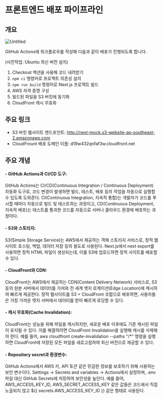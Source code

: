 # 프론트엔드 배포 파이프라인

## 개요
![Untitled](https://github.com/user-attachments/assets/eaaef69b-0552-41e2-8614-ee3043c9885e)


GitHub Actions에 워크플로우를 작성해 다음과 같이 배포가 진행되도록 합니다.

 (사전작업: Ubuntu 최신 버전 설치)

1. Checkout 액션을 사용해 코드 내려받기
2. `npm ci` 명령어로 프로젝트 의존성 설치
3. `npm run build` 명령어로 Next.js 프로젝트 빌드
4. AWS 자격 증명 구성
5. 빌드된 파일을 S3 버킷에 동기화
6. CloudFront 캐시 무효화

## 주요 링크

- S3 버킷 웹사이트 엔드포인트: http://next-mock.s3-website-ap-southeast-2.amazonaws.com
- CloudFrount 배포 도메인 이름: d19w432qnfaf3w.cloudfront.net

## 주요 개념

#### - GitHub Actions과 CI/CD 도구:
GitHub Actions는 CI/CD(Continuous Integration / Continuous Deployment) 자동화 도구로, 코드 변경이 발생하면 빌드, 테스트, 배포 등의 작업을 자동으로 실행할 수 있도록 도와준다.
CI(Continuous Integration, 지속적 통합)는 개발자가 코드를 푸시할 때마다 자동으로 빌드 및 테스트하는 과정이고,
CD(Continuous Deployment, 지속적 배포)는 테스트를 통과한 코드를 자동으로 서버나 클라우드 환경에 배포하는 과정이다.

#### - S3와 스토리지:
S3(Simple Storage Service)는 AWS에서 제공하는 객체 스토리지 서비스로, 정적 웹사이트 호스팅, 백업, 데이터 저장 등의 용도로 사용된다.
Next.js에서 next export를 사용하면 정적 HTML 파일이 생성되는데, 이를 S3에 업로드하면 정적 사이트를 배포할 수 있다.

#### - CloudFront와 CDN:
CloudFront는 AWS에서 제공하는 CDN(Content Delivery Network) 서비스로, S3 등의 원본 서버에서 데이터를 가져와 전 세계 엣지 로케이션(Edge Location)에 캐시하여 빠르게 제공한다.
정적 웹사이트를 S3 + CloudFront 조합으로 배포하면, 사용자들은 가장 가까운 엣지 서버에서 데이터를 받아 빠르게 로딩할 수 있다.

#### - 캐시 무효화(Cache Invalidation):
CloudFront는 성능을 위해 파일을 캐시하지만, 새로운 배포 이후에도 기존 캐시된 파일이 유지될 수 있다.
이를 해결하려면 CloudFront Invalidation을 실행해 캐시를 삭제해야 한다.
예를 들어, aws cloudfront create-invalidation --paths "/*" 명령을 실행하면 CloudFront에 저장된 모든 파일을 새로고침하여 최신 버전으로 제공할 수 있다.

#### - Repository secret과 환경변수:
GitHub Actions에서 AWS 키, API 토큰 같은 민감한 정보를 보호하기 위해 사용하는 보안 변수이다.
Settings → Secrets and variables → Actions에서 설정하며, .env 파일 대신 GitHub Secrets에 저장하여 보안성을 높인다.
예를 들어, AWS_ACCESS_KEY_ID, AWS_SECRET_ACCESS_KEY 같은 값들은 코드에서 직접 노출되지 않고 ${{ secrets.AWS_ACCESS_KEY_ID }} 같은 형태로 사용된다.
